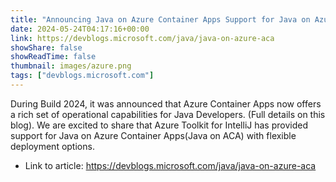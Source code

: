 ```yaml
---
title: "Announcing Java on Azure Container Apps Support for Java on Azure Developer Tools"
date: 2024-05-24T04:17:16+00:00
link: https://devblogs.microsoft.com/java/java-on-azure-aca
showShare: false
showReadTime: false
thumbnail: images/azure.png
tags: ["devblogs.microsoft.com"]
---
```

During Build 2024, it was announced that Azure Container Apps now offers a rich set of operational capabilities for Java Developers. (Full details on this blog). We are excited to share that Azure Toolkit for IntelliJ has provided support for Java on Azure Container Apps(Java on ACA) with flexible deployment options.

- Link to article: https://devblogs.microsoft.com/java/java-on-azure-aca